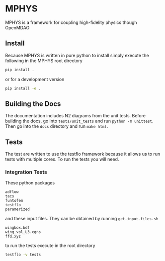 # MPHYS
MPHYS is a framework for coupling high-fidelity physics though OpenMDAO


## Install
Because MPHYS is written in pure python to install simply execute the following in the MPHYS root directory
```bash
pip install .
```
or for a development version
```bash
pip install -e .
```

## Building the Docs
The documentation includes N2 diagrams from the unit tests. Before building the docs, go into `tests/unit_tests` and run `python -m unittest`.
Then go into the `docs` directory and run `make html`.


## Tests
The test are written to use the testflo framework because it allows us to run tests with multiple cores.
To run the tests you will need.

### Integration Tests
These python packages
```
adflow
tacs
funtofem
testflo
paramerized
```
and these input files. They can be obtained by running `get-input-files.sh`
```
wingbox.bdf
wing_vol_L3.cgns
ffd.xyz
```

to run the tests execute in the root directory
```bash
testflo -v tests
```
